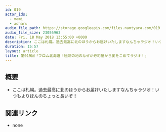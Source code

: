```yaml
---
id: 019
actor_ids:
  - mami
  - aoharu
audio_file_path: https://storage.googleapis.com/files.nantyara.com/019.mp3
audio_file_size: 23056963
date: Fri, 18 May 2018 13:55:00 +0000
description: ここは札幌。過去最高に北のほうからお届けいたしますなんちゃラジオ！いつもよりほんのちょっと長いぞ！
duration: 15:57
layout: article
title: 第019回「フロム北海道！極寒の地のなぜか寿司屋から愛をこめてラジオ！」
---
```

## 概要

* ここは札幌。過去最高に北のほうからお届けいたしますなんちゃラジオ！いつもよりほんのちょっと長いぞ！

## 関連リンク

* none
